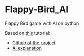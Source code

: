 # Flappy-Bird_AI
Flappy Bird game with AI on python

Based on [this](https://youtube.com/playlist?list=PLzMcBGfZo4-lwGZWXz5Qgta_YNX3_vLS2) tutorial:
- [Github of the project](https://github.com/techwithtim/NEAT-Flappy-Bird)
- [AI explanation](https://youtu.be/OGHA-elMrxI)

